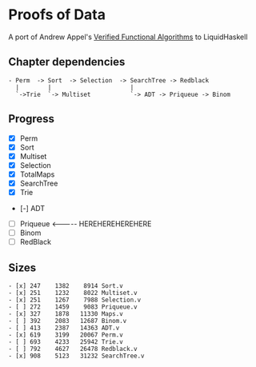 # Proofs of Data

A port of Andrew Appel's [Verified Functional Algorithms](https://softwarefoundations.cis.upenn.edu/vfa-current/index.html) to LiquidHaskell


## Chapter dependencies

```
- Perm  -> Sort  -> Selection  -> SearchTree -> Redblack
  |        |                      |
  `->Trie  `-> Multiset           `-> ADT -> Priqueue -> Binom
```

## Progress

- [x] Perm
- [x] Sort
- [x] Multiset
- [x] Selection
- [x] TotalMaps
- [x] SearchTree
- [x] Trie
- [-] ADT
- [ ] Priqueue <----- HEREHEREHEREHERE
- [ ] Binom
- [ ] RedBlack

## Sizes

```
- [x] 247    1382    8914 Sort.v
- [x] 251    1232    8022 Multiset.v
- [x] 251    1267    7988 Selection.v
- [ ] 272    1459    9083 Priqueue.v
- [x] 327    1878   11330 Maps.v
- [ ] 392    2083   12687 Binom.v
- [ ] 413    2387   14363 ADT.v
- [x] 619    3199   20067 Perm.v
- [ ] 693    4233   25942 Trie.v
- [ ] 792    4627   26478 Redblack.v
- [x] 908    5123   31232 SearchTree.v
```
